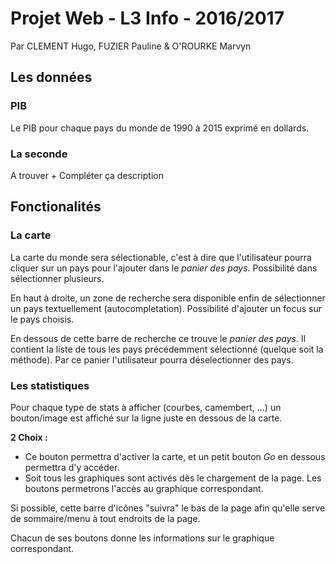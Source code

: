 # Projet Web - L3 Info - 2016/2017
Par CLEMENT Hugo, FUZIER Pauline & O'ROURKE Marvyn

## Les données
### PIB
Le PIB pour chaque pays du monde de 1990 à 2015 exprimé en dollards.

### La seconde
A trouver + Compléter ça description

## Fonctionalités
### La carte
La carte du monde sera sélectionable, c'est à dire que l'utilisateur pourra cliquer sur un pays pour l'ajouter dans le *panier des pays*. Possibilité dans sélectionner plusieurs.

En haut à droite, un zone de recherche sera disponible enfin de sélectionner un pays textuellement (autocompletation). Possibilité d'ajouter un focus sur le pays choisis.

En dessous de cette barre de recherche ce trouve le *panier des pays*. Il contient la liste de tous les pays précédemment sélectionné (quelque soit la méthode). Par ce panier l'utilisateur pourra déselectionner des pays.

### Les statistiques
Pour chaque type de stats à afficher (courbes, camembert, ...) un bouton/image est affiché sur la ligne juste en dessous de la carte.

**2 Choix :**

* Ce bouton permettra d'activer la carte, et un petit bouton *Go* en dessous permettra d'y accéder.
* Soit tous les graphiques sont activés dès le chargement de la page. Les boutons permetrons l'accès au graphique correspondant.

Si possible, cette barre d'icônes "suivra" le bas de la page afin qu'elle serve de sommaire/menu à tout endroits de la page.

Chacun de ses boutons donne les informations sur le graphique correspondant.


